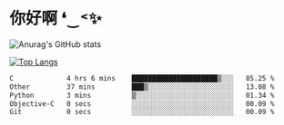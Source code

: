 # 你好啊 ❛‿˂✨

![Anurag's GitHub stats](https://github-readme-stats.vercel.app/api?username=ZombieFly&count_private=true&show_icons=true)

[![Top Langs](https://github-readme-stats.vercel.app/api/top-langs/?username=ZombieFly&layout=compact&count_private=true&hide=Ruby,makefile)](https://github.com/anuraghazra/github-readme-stats)

<!--START_SECTION:waka-->

```txt
C             4 hrs 6 mins    █████████████████████▒░░░   85.25 %
Other         37 mins         ███▒░░░░░░░░░░░░░░░░░░░░░   13.08 %
Python        3 mins          ▒░░░░░░░░░░░░░░░░░░░░░░░░   01.34 %
Objective-C   0 secs          ░░░░░░░░░░░░░░░░░░░░░░░░░   00.09 %
Git           0 secs          ░░░░░░░░░░░░░░░░░░░░░░░░░   00.09 %
```

<!--END_SECTION:waka-->
